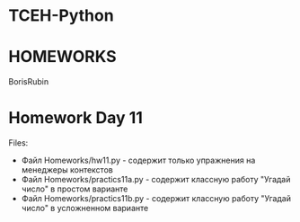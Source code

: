 TCEH-Python
===========
HOMEWORKS
===========
BorisRubin


Homework Day 11
=================

Files:
- Файл Homeworks/hw11.py - содержит только упражнения на менеджеры контекстов
- Файл Homeworks/practics11a.py - содержит классную работу "Угадай число" в простом варианте
- Файл Homeworks/practics11b.py - содержит классную работу "Угадай число" в усложненном варианте


